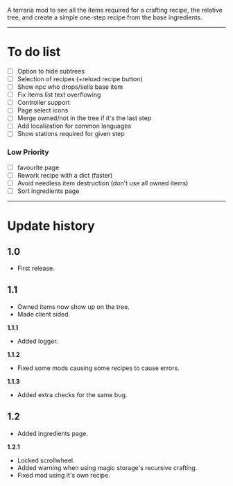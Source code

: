 A terraria mod to see all the items required for a crafting recipe, the relative tree, and create a simple one-step recipe from the base ingredients.

---
# To do list
- [ ] Option to hide subtrees
- [ ] Selection of recipes (+reload recipe button)
- [ ] Show npc who drops/sells base item
- [ ] Fix items list text overflowing
- [ ] Controller support
- [ ] Page select icons
- [ ] Merge owned/not in the tree if it's the last step
- [ ] Add localization for common languages
- [ ] Show stations required for given step
### Low Priority
- [ ] favourite page
- [ ] Rework recipe with a dict (faster)
- [ ] Avoid needless item destruction (don't use all owned items)
- [ ] Sort ingredients page
---
# Update history
## 1.0
 - First release.

## 1.1
 - Owned items now show up on the tree.
 - Made client sided.

**1.1.1**
 - Added logger.

**1.1.2**
 - Fixed some mods causing some recipes to cause errors.

**1.1.3**
 - Added extra checks for the same bug.
## 1.2
 - Added ingredients page.

**1.2.1**
 - Locked scrollwheel.
 - Added warning when using magic storage's recursive crafting.
 - Fixed mod using it's own recipe.
